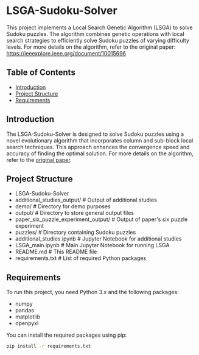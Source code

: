 # LSGA-Sudoku-Solver

This project implements a Local Search Genetic Algorithm (LSGA) to solve Sudoku puzzles. The algorithm combines genetic operations with local search strategies to efficiently solve Sudoku puzzles of varying difficulty levels.
For more details on the algorithm, refer to the original paper: https://ieeexplore.ieee.org/document/10015696


## Table of Contents

- [Introduction](#introduction)
- [Project Structure](#project-structure)
- [Requirements](#requirements) 

## Introduction

The LSGA-Sudoku-Solver is designed to solve Sudoku puzzles using a novel evolutionary algorithm that incorporates column and sub-block local search techniques. This approach enhances the convergence speed and accuracy of finding the optimal solution. For more details on the algorithm, refer to the [original paper](https://ieeexplore.ieee.org/document/10015696).

## Project Structure
- LSGA-Sudoku-Solver
- additional_studies_output/ # Output of additional studies
- demo/ # Directory for demo purposes
- output/ # Directory to store general output files
- paper_six_puzzle_experiment_output/ # Output of paper's six puzzle experiment
- puzzles/ # Directory containing Sudoku puzzles
- additional_studies.ipynb # Jupyter Notebook for additional studies
- LSGA_main.ipynb # Main Jupyter Notebook for running LSGA
- README.md # This README file
- requirements.txt # List of required Python packages


## Requirements

To run this project, you need Python 3.x and the following packages:

- numpy
- pandas
- matplotlib
- openpyxl

You can install the required packages using pip:

```sh
pip install -r requirements.txt

